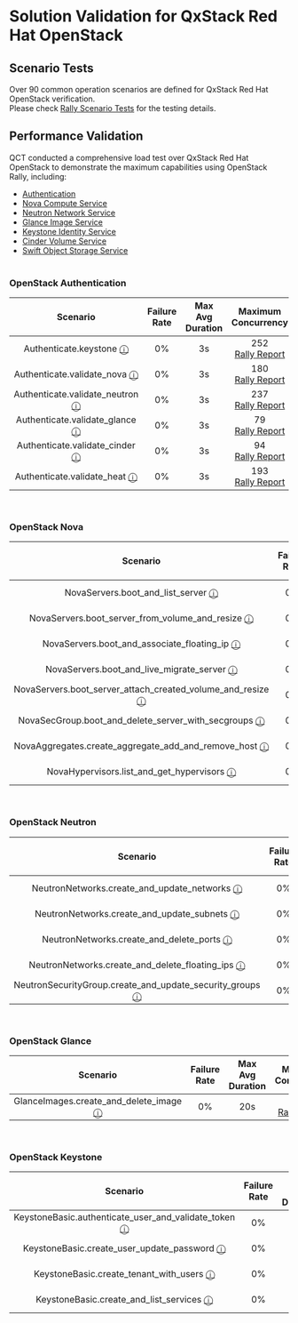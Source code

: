 # Solution Validation for QxStack Red Hat OpenStack

## Scenario Tests

Over 90 common operation scenarios are defined for QxStack Red Hat OpenStack verification.<br>
Please check [Rally Scenario Tests](https://qct-qxstack.github.io/QxStack_RedHat_OpenStack/v1.0/Validation/Rally/scenario.html) for the testing details.
<br>

## Performance Validation

QCT conducted a comprehensive load test over QxStack Red Hat OpenStack to demonstrate the maximum capabilities using OpenStack Rally, including:

+ [Authentication](#Authentication)
+ [Nova Compute Service](#Nova)
+ [Neutron Network Service](#Neutron)
+ [Glance Image Service](#Glance)
+ [Keystone Identity Service](#Keystone)
+ [Cinder Volume Service](#Cinder)
+ [Swift Object Storage Service](#Swift)
<br><br>

<a name="Authentication"></a>
### OpenStack Authentication

| Scenario | Failure<br>Rate | Max Avg<br>Duration| Maximum<br>Concurrency |
|:--------:|:---------------:|:------------------:|:----------------------:|
| Authenticate.keystone [ⓘ](http://rally.readthedocs.io/en/latest/plugins/plugin_reference.html#authenticate-keystone-scenario) | 0% | 3s | 252<br>[Rally Report](https://qct-qxstack.github.io/QxStack_RedHat_OpenStack/v1.0/Validation/Rally/authentication/keystone#/Authenticate.keystone) |
| Authenticate.validate\_nova [ⓘ](http://rally.readthedocs.io/en/latest/plugins/plugin_reference.html#authenticate-validate-nova-scenario) | 0% | 3s | 180<br>[Rally Report](https://qct-qxstack.github.io/QxStack_RedHat_OpenStack/v1.0/Validation/Rally/authentication/nova#/Authenticate.validate_nova) |
| Authenticate.validate\_neutron [ⓘ](http://rally.readthedocs.io/en/latest/plugins/plugin_reference.html#authenticate-validate-neutron-scenario) | 0% | 3s | 237<br>[Rally Report](https://qct-qxstack.github.io/QxStack_RedHat_OpenStack/v1.0/Validation/Rally/authentication/neutron#/Authenticate.validate_neutron) |
| Authenticate.validate\_glance [ⓘ](http://rally.readthedocs.io/en/latest/plugins/plugin_reference.html#authenticate-validate-glance-scenario) | 0% | 3s | 79<br>[Rally Report](https://qct-qxstack.github.io/QxStack_RedHat_OpenStack/v1.0/Validation/Rally/authentication/glance#/Authenticate.validate_glance) |
| Authenticate.validate\_cinder [ⓘ](http://rally.readthedocs.io/en/latest/plugins/plugin_reference.html#authenticate-validate-cinder-scenario) | 0% | 3s | 94<br>[Rally Report](https://qct-qxstack.github.io/QxStack_RedHat_OpenStack/v1.0/Validation/Rally/authentication/cinder#/Authenticate.validate_cinder) |
| Authenticate.validate\_heat [ⓘ](http://rally.readthedocs.io/en/latest/plugins/plugin_reference.html#authenticate-validate-heat-scenario) | 0% | 3s | 193<br>[Rally Report](https://qct-qxstack.github.io/QxStack_RedHat_OpenStack/v1.0/Validation/Rally/authentication/heat#/Authenticate.validate_heat) |

<br>

<a name="Nova"></a>
### OpenStack Nova

| Scenario | Failure<br>Rate | Max Avg<br>Duration| Maximum<br>Concurrency |
|:--------:|:---------------:|:------------------:|:----------------------:|
| NovaServers.boot\_and\_list\_server [ⓘ](http://rally.readthedocs.io/en/latest/plugins/plugin_reference.html#novaservers-boot-and-list-server-scenario) | 0% | 60s | 125<br>[Rally Report](https://qct-qxstack.github.io/QxStack_RedHat_OpenStack/v1.0/Validation/Rally/nova/boot-and-list-server#/NovaServers.boot_and_list_server) |
| NovaServers.boot\_server\_from\_volume\_and\_resize [ⓘ](http://rally.readthedocs.io/en/latest/plugins/plugin_reference.html#novaservers-boot-server-from-volume-and-resize-scenario) | 0% | 90s | 53<br>[Rally Report](https://qct-qxstack.github.io/QxStack_RedHat_OpenStack/v1.0/Validation/Rally/nova/boot-server-from-volume-and-resize#/NovaServers.boot_server_from_volume_and_resize) |
| NovaServers.boot\_and\_associate\_floating\_ip [ⓘ](http://rally.readthedocs.io/en/latest/plugins/plugin_reference.html#novaservers-boot-and-associate-floating-ip-scenario) | 0% | 45s | 100<br>[Rally Report](https://qct-qxstack.github.io/QxStack_RedHat_OpenStack/v1.0/Validation/Rally/nova/boot-and-associate-floating-ip#/NovaServers.boot_and_associate_floating_ip) |
| NovaServers.boot\_and\_live\_migrate\_server [ⓘ](http://rally.readthedocs.io/en/latest/plugins/plugin_reference.html#novaservers-boot-and-live-migrate-server-scenario) | 0% | 45s | 46<br>[Rally Report](https://qct-qxstack.github.io/QxStack_RedHat_OpenStack/v1.0/Validation/Rally/nova/boot-and-live-migrate-server#/NovaServers.boot_and_live_migrate_server) |
| NovaServers.boot\_server\_attach\_created\_volume\_and\_resize [ⓘ](http://rally.readthedocs.io/en/latest/plugins/plugin_reference.html#novaservers-boot-server-attach-created-volume-and-resize-scenario) | 0% | 180s | 209<br>[Rally Report](https://qct-qxstack.github.io/QxStack_RedHat_OpenStack/v1.0/Validation/Rally/nova/boot-server-attach-created-volume-and-resize#/NovaServers.boot_server_attach_created_volume_and_resize) |
| NovaSecGroup.boot\_and\_delete\_server\_with\_secgroups [ⓘ](http://rally.readthedocs.io/en/latest/plugins/plugin_reference.html#novasecgroup-boot-and-delete-server-with-secgroups-scenario) | 0% | 30s | 107<br>[Rally Report](https://qct-qxstack.github.io/QxStack_RedHat_OpenStack/v1.0/Validation/Rally/nova/boot-and-delete-server-with-secgroups#/NovaSecGroup.boot_and_delete_server_with_secgroups) |
| NovaAggregates.create\_aggregate\_add\_and\_remove\_host [ⓘ](http://rally.readthedocs.io/en/latest/plugins/plugin_reference.html#novaaggregates-create-aggregate-add-and-remove-host-scenario) | 0% | 3s | 184<br>[Rally Report](https://qct-qxstack.github.io/QxStack_RedHat_OpenStack/v1.0/Validation/Rally/nova/create-aggregate-add-and-remove-host#/NovaAggregates.create_aggregate_add_and_remove_host) |
| NovaHypervisors.list\_and\_get\_hypervisors [ⓘ](http://rally.readthedocs.io/en/latest/plugins/plugin_reference.html#novahypervisors-list-and-get-hypervisors-scenario) | 0% | 3s | 273<br>[Rally Report](https://qct-qxstack.github.io/QxStack_RedHat_OpenStack/v1.0/Validation/Rally/nova/list-and-get-hypervisors#/NovaHypervisors.list_and_get_hypervisors) |

<br>

<a name="Neutron"></a>
### OpenStack Neutron

| Scenario | Failure<br>Rate | Max Avg<br>Duration| Maximum<br>Concurrency |
|:--------:|:---------------:|:------------------:|:----------------------:|
| NeutronNetworks.create\_and\_update\_networks [ⓘ](http://rally.readthedocs.io/en/latest/plugins/plugin_reference.html#neutronnetworks-create-and-update-networks-scenario) | 0% | 3s | 74<br>[Rally Report](https://qct-qxstack.github.io/QxStack_RedHat_OpenStack/v1.0/Validation/Rally/neutron/create-and-update-networks#/NeutronNetworks.create_and_update_networks) |
| NeutronNetworks.create\_and\_update\_subnets [ⓘ](http://rally.readthedocs.io/en/latest/plugins/plugin_reference.html#neutronnetworks-create-and-update-subnets-scenario) | 0% | 20s | 292<br>[Rally Report](https://qct-qxstack.github.io/QxStack_RedHat_OpenStack/v1.0/Validation/Rally/neutron/create-and-update-subnets#/NeutronNetworks.create_and_update_subnets) |
| NeutronNetworks.create\_and\_delete\_ports [ⓘ](http://rally.readthedocs.io/en/latest/plugins/plugin_reference.html#neutronnetworks-create-and-delete-ports-scenario) | 0% | 60s | 79<br>[Rally Report](https://qct-qxstack.github.io/QxStack_RedHat_OpenStack/v1.0/Validation/Rally/neutron/create-and-delete-ports#/NeutronNetworks.create_and_delete_ports) |
| NeutronNetworks.create\_and\_delete\_floating\_ips [ⓘ](http://rally.readthedocs.io/en/latest/plugins/plugin_reference.html#neutronnetworks-create-and-delete-floating-ips-scenario) | 0% | 10s | 19<br>[Rally Report](https://qct-qxstack.github.io/QxStack_RedHat_OpenStack/v1.0/Validation/Rally/neutron/create-and-delete-floating-ips#/NeutronNetworks.create_and_delete_floating_ips) |
| NeutronSecurityGroup.create\_and\_update\_security\_groups [ⓘ](http://rally.readthedocs.io/en/latest/plugins/plugin_reference.html#neutronsecuritygroup-create-and-update-security-groups-scenario) | 0% | 3s | 177<br>[Rally Report](https://qct-qxstack.github.io/QxStack_RedHat_OpenStack/v1.0/Validation/Rally/neutron/create-and-update-security-groups#/NeutronSecurityGroup.create_and_update_security_groups) |

<br>

<a name="Glance"></a>
### OpenStack Glance

| Scenario | Failure<br>Rate | Max Avg<br>Duration| Maximum<br>Concurrency |
|:--------:|:---------------:|:------------------:|:----------------------:|
| GlanceImages.create\_and\_delete\_image [ⓘ](http://rally.readthedocs.io/en/latest/plugins/plugin_reference.html#glanceimages-create-and-delete-image-scenario) | 0% | 20s | 300<br>[Rally Report](https://qct-qxstack.github.io/QxStack_RedHat_OpenStack/v1.0/Validation/Rally/glance/create-and-delete-image#/GlanceImages.create_and_delete_image) |

<br>

<a name="Keystone"></a>
### OpenStack Keystone

| Scenario | Failure<br>Rate | Max Avg<br>Duration| Maximum<br>Concurrency |
|:--------:|:---------------:|:------------------:|:----------------------:|
| KeystoneBasic.authenticate\_user\_and\_validate\_token [ⓘ](http://rally.readthedocs.io/en/latest/plugins/plugin_reference.html#keystonebasic-authenticate-user-and-validate-token-scenario) | 0% | 3s | 80<br>[Rally Report](https://qct-qxstack.github.io/QxStack_RedHat_OpenStack/v1.0/Validation/Rally/keystone/authenticate-user-and-validate-token#/KeystoneBasic.authenticate_user_and_validate_token) |
| KeystoneBasic.create\_user\_update\_password [ⓘ](http://rally.readthedocs.io/en/latest/plugins/plugin_reference.html#keystonebasic-create-user-update-password-scenario) | 0% | 10s | 100<br>[Rally Report](https://qct-qxstack.github.io/QxStack_RedHat_OpenStack/v1.0/Validation/Rally/keystone/create-user-update-password#/KeystoneBasic.create_user_update_password) |
| KeystoneBasic.create\_tenant\_with\_users [ⓘ](http://rally.readthedocs.io/en/latest/plugins/plugin_reference.html#keystonebasic-create-tenant-with-users-scenario) | 0% | 20s | 26<br>[Rally Report](https://qct-qxstack.github.io/QxStack_RedHat_OpenStack/v1.0/Validation/Rally/keystone/create-tenant-with-users#/KeystoneBasic.create_tenant_with_users) |
| KeystoneBasic.create\_and\_list\_services [ⓘ](http://rally.readthedocs.io/en/latest/plugins/plugin_reference.html#keystonebasic-create-and-list-services-scenario) | 0% | 3s | 109<br>[Rally Report](https://qct-qxstack.github.io/QxStack_RedHat_OpenStack/v1.0/Validation/Rally/keystone/create-and-list-services#/KeystoneBasic.create_and_list_services) |

